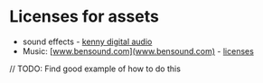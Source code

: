
# Licenses for assets

* sound effects - [kenny digital audio](https://kenney.nl/assets)
* Music: [www.bensound.com](www.bensound.com) - [licenses](https://www.bensound.com/royalty-free-music/track/creative-minds)

// TODO: Find good example of how to do this
